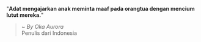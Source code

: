 "**Adat mengajarkan anak meminta maaf pada orangtua dengan mencium lutut mereka.**"

> ~ _By Oka Aurora_  
Penulis dari Indonesia
